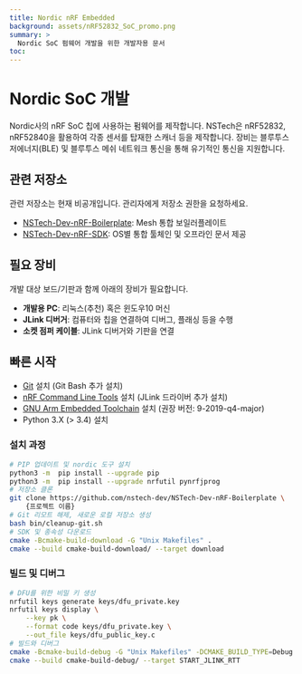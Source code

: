 ```yaml
---
title: Nordic nRF Embedded
background: assets/nRF52832_SoC_promo.png
summary: >
  Nordic SoC 펌웨어 개발을 위한 개발자용 문서
toc:
---
```


# Nordic SoC 개발

Nordic사의 nRF SoC 칩에 사용하는 펌웨어를 제작합니다. NSTech은 nRF52832, nRF52840을 활용하여 각종 센서를 탑재한 스캐너 등을 제작합니다. 장비는 블루투스 저에너지(BLE) 및 블루투스 메쉬 네트워크 통신을 통해 유기적인 통신을 지원합니다.

## 관련 저장소

관련 저장소는 현재 비공개입니다. 관리자에게 저장소 권한을 요청하세요.

- [NSTech-Dev-nRF-Boilerplate](https://github.com/nstech-dev/NSTech-Dev-nRF-Boilerplate): Mesh 통합 보일러플레이트
- [NSTech-Dev-nRF-SDK](https://github.com/nstech-dev/NSTech-Dev-nRF-SDK): OS별 통합 툴체인 및 오프라인 문서 제공

## 필요 장비

개발 대상 보드/기판과 함께 아래의 장비가 필요합니다.

- **개발용 PC**: 리눅스(추천) 혹은 윈도우10 머신
- **JLink 디버거**: 컴퓨터와 칩을 연결하여 디버그, 플래싱 등을 수행
- **소켓 점퍼 케이블**: JLink 디버거와 기판을 연결

## 빠른 시작

- [Git](https://git-scm.com/) 설치 (Git Bash 추가 설치)
- [nRF Command Line Tools](https://www.nordicsemi.com/Products/Development-tools/nRF-Command-Line-Tools/Download#infotabs) 설치 (JLink 드라이버 추가 설치)
- [GNU Arm Embedded Toolchain](https://developer.arm.com/tools-and-software/open-source-software/developer-tools/gnu-toolchain/gnu-rm/downloads) 설치 (권장 버전: 9-2019-q4-major)
- Python 3.X (> 3.4) 설치

### 설치 과정

```bash
# PIP 업데이트 및 nordic 도구 설치
python3 -m  pip install --upgrade pip
python3 -m  pip install --upgrade nrfutil pynrfjprog
# 저장소 클론
git clone https://github.com/nstech-dev/NSTech-Dev-nRF-Boilerplate \
    {프로젝트 이름}
# Git 리모트 해제, 새로운 로컬 저장소 생성
bash bin/cleanup-git.sh
# SDK 및 종속성 다운로드
cmake -Bcmake-build-download -G "Unix Makefiles" .
cmake --build cmake-build-download/ --target download
```

### 빌드 및 디버그

```bash
# DFU를 위한 비밀 키 생성
nrfutil keys generate keys/dfu_private.key
nrfutil keys display \
    --key pk \
    --format code keys/dfu_private.key \
    --out_file keys/dfu_public_key.c
# 빌드와 디버그
cmake -Bcmake-build-debug -G "Unix Makefiles" -DCMAKE_BUILD_TYPE=Debug .
cmake --build cmake-build-debug/ --target START_JLINK_RTT
```
